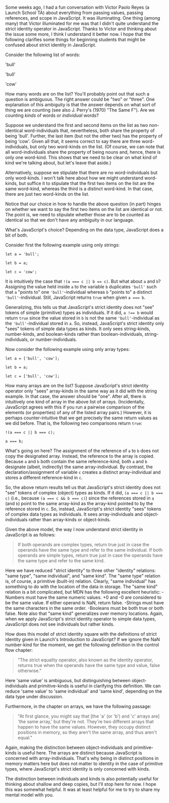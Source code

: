 Some weeks ago, I had a fun conversation with Victor Paolo Reyes (a Launch School TA) about everything from passing values, passing references, and scope in JavaScript. It was illuminating. One thing (among many) that Victor illuminated for me was that I didn't quite understand the strict identity operator in JavaScript. Thanks to Victor and thinking about the issue some more, I think I understand it better now. I hope that the following clarifies some things for beginning students that might be confused about strict identity in JavaScript.

Consider the following list of words:

'bull'

'bull'

'cow'

How many words are on the list? You'll probably point out that such a question is ambiguous. The right answer could be "two" or "three". One explanation of this ambiguity is that the answer depends on what sort of thing we are counting (see also J. Perry's (1970) "The Same F"). Are we counting _kinds_ of words or _individual_ words?

Suppose we understand the first and second items on the list as two non-identical word-individuals that, nevertheless, both share the property of being 'bull'. Further, the last item (but not the other two) has the property of being 'cow'.  Given all that, it seems correct to say there are three word-individuals, but only two word-kinds on the list. (Of course, we can note that all word-individuals share the property of being nouns and, hence, there is only one word-kind. This shows that we need to be clear on what kind of kind we're talking about, but let's leave that aside.)

Alternatively, suppose we stipulate that there are no word-individuals but only word-kinds. I won't talk here about how we might understand word-kinds, but suffice it to stipulate that the first two items on the list are the same word-kind, whereas the third is a distinct word-kind. In that case, there are just two word-kinds on the list.

Notice that our choice in how to handle the above question (in part) hinges on whether we want to say the first two items on the list are identical or not. The point is, we need to stipulate whether those are to be counted as identical so that we don't have any ambiguity in our language.

What's JavaScript's choice? Depending on the data type, JavaScript does a bit of both.

Consider first the following example using only strings:

`let a = 'bull';`

`let b = a;`

`let c = 'cow';`

It is intuitively the case that `!(a === c || b == c)`. But what about `a` and `b`? Assigning the value held inside `a` to the variable `b` duplicates `'bull'` such that `a` "points to" one `'bull'`-individual whereas `b` "points to" a distinct `'bull'`-individual. Still, JavaScript returns `true` when given `a === b`.

Generalizing, this tells us that JavaScript's strict identity does not "see" tokens of simple (primitive) types as individuals. If it did, `a !== b` would return `true` since the value stored in `b` is not the same `'bull'`-individual as the `'bull'`-individual stored in `a`. So, instead, JavaScript's strict identity only "sees" tokens of simple data types as kinds. It only sees string-kinds, number-kinds, and boolean-kinds rather than boolean-individuals, string-individuals, or number-individuals.

Now consider the following example using only array types:

`let a = ['bull', 'cow'];`

`let b = a;`

`let c = ['bull', 'cow'];`

How many arrays are on the list? Suppose JavaScript's strict identity operator only "sees" array-kinds in the same way as it did with the string example. In that case, the answer should be "one". After all, there is intuitively one kind of array in the above list of arrays. (Incidentally, JavaScript agrees with this if you run a pairwise comparison of the elements (or properties) of any of the listed array pairs.) However, it is perhaps counter-intuitive that we get precisely the same return values as we did before. That is, the following two comparisons return `true`:

`!(a === c || b === c);`

`a === b;`

What's going on here? The assignment of the reference of `a` to `b` does not copy the designated array. Instead, the reference to the array is copied. Because `a` and `b` both contain the same reference-kind, both `a` and `b` designate (albeit, indirectly) the same array-individual. By contrast, the declaration/assignment of variable `c` creates a distinct array-individual and stores a different reference-kind in `c`.

So, the above return results tell us that JavaScript's strict identity does not "see" tokens of complex (object) types as kinds. If it did, `(a === c || b === c)` (i.e., because `(a === c && b === c)`) since the references stored in `a` (and `b`) point to the same array-kind as the array-kind pointed to by the reference stored in `c`. So, instead, JavaScript's strict identity "sees" tokens of complex data types as individuals. It sees array-individuals and object-individuals rather than array-kinds or object-kinds.

Given the above model, the way I now understand strict identity in JavaScript is as follows:

>If both operands are complex types, return true just in case the operands have the same type and refer to the same individual. If both operands are simple types, return true just in case the operands have the same type and refer to the same kind.

Here we have reduced "strict identity" to three other "identity" relations: "same type", "same individual", and "same kind". The "same type" relation is, of course, a primitive (built-in) relation. Clearly, "same individual" has something to do with the location of the data in storage.  The "same kind" relation is a bit complicated, but MDN has the following excellent heuristic:
-Numbers must have the same numeric values. +0 and -0 are considered to be the same value. If either operand is NaN, return false.
-Strings must have the same characters in the same order.
-Booleans must be both true or both false.
Note also that "same kind" generalizes over memory locations. Again, when we apply JavaScript's strict identity operator to simple data types, JavaScript does not see individuals but rather kinds.

How does this model of strict identity square with the definitions of strict identity given in Launch's Introduction to JavaScript? If we ignore the NaN number-kind for the moment, we get the following definition in the control flow chapter:

>"The strict equality operator, also known as the identity operator, returns true when the operands have the same type and value, false otherwise."

Here 'same value' is ambiguous, but distinguishing between object-individuals and primitive-kinds is useful in clarifying this definition. We can reduce 'same value' to 'same individual' and 'same kind', depending on the data type under discussion.

Furthermore, in the chapter on arrays, we have the following passage:

>"At first glance, you might say that [the 'a' (or 'b') and 'c' arrays are] 'the same array,' but they're not. They're two different arrays that happen to have the same values. However, they occupy distinct positions in memory, so they aren't the same array, and thus aren't equal."

Again, making the distinction between object-individuals and primitive-kinds is useful here. The arrays are distinct because JavaScript is concerned with array-individuals. That's why being in distinct positions in memory matters here but does not matter to identity in the case of primitive types, where JavaScript's strict identity is only concerned with kinds.

The distinction between individuals and kinds is also potentially useful for thinking about shallow and deep copies, but I'll stop here for now. I hope this was somewhat helpful. It was at least helpful for me to try to share my mental model with you.
